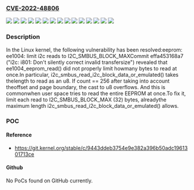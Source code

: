 ### [CVE-2022-48806](https://cve.mitre.org/cgi-bin/cvename.cgi?name=CVE-2022-48806)
![](https://img.shields.io/static/v1?label=Product&message=Linux&color=blue)
![](https://img.shields.io/static/v1?label=Version&message=07d9beb6e3c2e852e884113d6803ea4b3643ae38%20&color=brightgreen)
![](https://img.shields.io/static/v1?label=Version&message=202d0e22fe512df0f1cb6253d40ce1058e373247%20&color=brightgreen)
![](https://img.shields.io/static/v1?label=Version&message=25714ad6bf5e98025579fa4c08ff2041a663910c%20&color=brightgreen)
![](https://img.shields.io/static/v1?label=Version&message=5.10.94%20&color=brightgreen)
![](https://img.shields.io/static/v1?label=Version&message=5.15.17%20&color=brightgreen)
![](https://img.shields.io/static/v1?label=Version&message=5.16.3%20&color=brightgreen)
![](https://img.shields.io/static/v1?label=Version&message=5.4.174%20&color=brightgreen)
![](https://img.shields.io/static/v1?label=Version&message=7414af7bdad9a9cddb3a765ca98ea207048618c5%20&color=brightgreen)
![](https://img.shields.io/static/v1?label=Version&message=74650c34f93044d3ab441235f161f9e1e761e96b%20&color=brightgreen)
![](https://img.shields.io/static/v1?label=Version&message=a126a8c3dd51519513141b4fc94fd4813bca2c0f%20&color=brightgreen)
![](https://img.shields.io/static/v1?label=Version&message=aca56c298e2a6d20ab6308e203a8d37f2a7759d3%20&color=brightgreen)
![](https://img.shields.io/static/v1?label=Version&message=be9313f755a7bfa02230b15731d07074d5255ecb%20&color=brightgreen)
![](https://img.shields.io/static/v1?label=Version&message=effa453168a7eeb8a562ff4edc1dbf9067360a61%20&color=brightgreen)
![](https://img.shields.io/static/v1?label=Vulnerability&message=n%2Fa&color=blue)

### Description

In the Linux kernel, the following vulnerability has been resolved:eeprom: ee1004: limit i2c reads to I2C_SMBUS_BLOCK_MAXCommit effa453168a7 ("i2c: i801: Don't silently correct invalid transfersize") revealed that ee1004_eeprom_read() did not properly limit howmany bytes to read at once.In particular, i2c_smbus_read_i2c_block_data_or_emulated() takes thelength to read as an u8.  If count == 256 after taking into account theoffset and page boundary, the cast to u8 overflows.  And this is commonwhen user space tries to read the entire EEPROM at once.To fix it, limit each read to I2C_SMBUS_BLOCK_MAX (32) bytes, alreadythe maximum length i2c_smbus_read_i2c_block_data_or_emulated() allows.

### POC

#### Reference
- https://git.kernel.org/stable/c/9443ddeb3754e9e382a396b50adc1961301713ce

#### Github
No PoCs found on GitHub currently.

